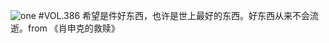 ![one](http://image.wufazhuce.com/FsDE3gLRMQS47hkwZ46qHfM8XkY1)
#VOL.386
希望是件好东西，也许是世上最好的东西。好东西从来不会流逝。from 《肖申克的救赎》